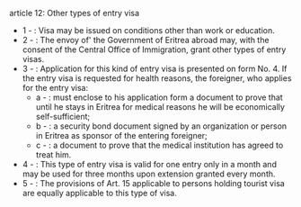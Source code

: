 article 12: Other types of entry visa

<ul>
			<li>1 - : Visa may be issued on conditions other than work or education.<ul>
			</ul></li>			<li>2 - : The envoy of&#39; the Government of Eritrea abroad may, with the consent of the Central Office of Immigration, grant other types of entry visas.<ul>
			</ul></li>			<li>3 - : Application for this kind of entry visa is presented on form No. 4. If the entry visa is requested for health reasons, the foreigner, who applies for the entry visa:<ul>
						<li>a - : must enclose to his application form a document to prove that until he stays in Eritrea for medical reasons he will be economically self-sufficient;<ul>
						</ul></li>						<li>b - : a security bond document signed by an organization or person in Eritrea as sponsor of the entering foreigner;<ul>
						</ul></li>						<li>c - : a document to prove that the medical institution has agreed to treat him.<ul>
						</ul></li>			</ul></li>			<li>4 - : This type of entry visa is valid for one entry only in a month and may be used for three months upon extension granted every month.<ul>
			</ul></li>			<li>5 - : The provisions of Art. 15 applicable to persons holding tourist visa are equally applicable to this type of visa.<ul>
			</ul></li></ul>